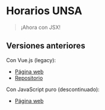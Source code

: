 # Horarios UNSA

> ¡Ahora con JSX!

## Versiones anteriores

Con Vue.js (legacy): 
- [Página web](https://a.com)
- [Repositorio](https://github.com)

Con JavaScript puro (descontinuado):
- [Página web](http://unsasystem.atwebpages.com/)
